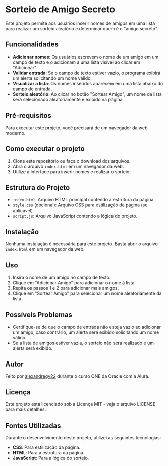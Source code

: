 # Sorteio de Amigo Secreto

Este projeto permite aos usuários inserir nomes de amigos em uma lista para realizar um sorteio aleatório e determinar quem é o "amigo secreto".

## Funcionalidades

- **Adicionar nomes**: Os usuários escrevem o nome de um amigo em um campo de texto e o adicionam a uma lista visível ao clicar em "Adicionar".
- **Validar entrada**: Se o campo de texto estiver vazio, o programa exibirá um alerta solicitando um nome válido.
- **Visualizar a lista**: Os nomes inseridos aparecem em uma lista abaixo do campo de entrada.
- **Sorteio aleatório**: Ao clicar no botão "Sortear Amigo", um nome da lista será selecionado aleatoriamente e exibido na página.

## Pré-requisitos

Para executar este projeto, você precisará de um navegador da web moderno.

## Como executar o projeto

1. Clone este repositório ou faça o download dos arquivos.
2. Abra o arquivo `index.html` em um navegador da web.
3. Utilize a interface para inserir nomes e realizar o sorteio.

## Estrutura do Projeto

- `index.html`: Arquivo HTML principal contendo a estrutura da página.
- `style.css` (opcional): Arquivo CSS para estilização da página (se aplicável).
- `script.js`: Arquivo JavaScript contendo a lógica do projeto.

## Instalação

Nenhuma instalação é necessária para este projeto. Basta abrir o arquivo `index.html` em um navegador da web.

## Uso

1. Insira o nome de um amigo no campo de texto.
2. Clique em "Adicionar Amigo" para adicionar o nome à lista.
3. Repita os passos 1 e 2 para adicionar mais amigos.
4. Clique em "Sortear Amigo" para selecionar um nome aleatoriamente da lista.

## Possíveis Problemas

- Certifique-se de que o campo de entrada não esteja vazio ao adicionar um amigo, caso contrário, um alerta será exibido solicitando um nome válido.
- Se a lista de amigos estiver vazia, o sorteio não será realizado e um alerta será exibido.

## Autor

Feito por [alexandregv22](https://github.com/alexandregv22) durante o curso ONE da Oracle com a Alura.

## Licença

Este projeto está licenciado sob a Licença MIT - veja o arquivo LICENSE para mais detalhes.

## Fontes Utilizadas

Durante o desenvolvimento deste projeto, utilizei as seguintes tecnologias:

- **CSS**: Para estilização da página.
- **HTML**: Para a estrutura da página.
- **JavaScript**: Para a lógica do sorteio.

